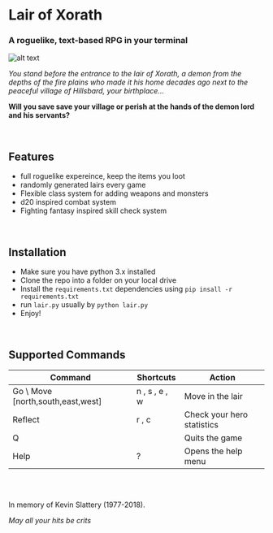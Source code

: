 # Lair of Xorath
### A roguelike, text-based RPG in your terminal

![alt text](https://s3.amazonaws.com/slashproject/img/misc/somegif.gif)

_You stand before the entrance to the lair of Xorath, a demon from the depths of the fire plains who made it his home decades ago next to the peaceful village of Hillsbard, your birthplace..._

**Will you save save your village or perish at the hands of the demon lord and his servants?**

<br/>

## Features

* full roguelike expereince, keep the items you loot
* randomly generated lairs every game 
* Flexible class system for adding weapons and monsters 
* d20 inspired combat system
* Fighting fantasy inspired skill check system

<br/>

## Installation

* Make sure you have python 3.x installed 
* Clone the repo into a folder on your local drive
* Install the `requirements.txt` dependencies using `pip insall -r requirements.txt`
* run `lair.py` usually by `python lair.py` 
* Enjoy!
<br/>

## Supported Commands
| Command | Shortcuts | Action |
| ----------- | ----------- | ----------- |
| Go \ Move [north,south,east,west] | n , s , e , w | Move in the lair
| Reflect | r , c | Check your hero statistics
| Q | | Quits the game 
| Help | ? | Opens the help menu 
<br/>

##

In memory of Kevin Slattery (1977-2018).

_May all your hits be crits_
